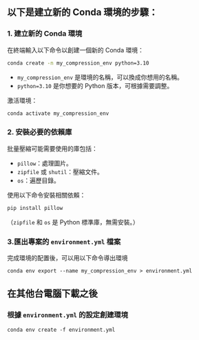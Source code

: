 ## 以下是建立新的 Conda 環境的步驟：

### 1. **建立新的 Conda 環境**
在終端輸入以下命令以創建一個新的 Conda 環境：
```bash
conda create -n my_compression_env python=3.10
```
- `my_compression_env` 是環境的名稱，可以換成你想用的名稱。
- `python=3.10` 是你想要的 Python 版本，可根據需要調整。

激活環境：
```bash
conda activate my_compression_env
```

### 2. **安裝必要的依賴庫**
批量壓縮可能需要使用的庫包括：
- `pillow`：處理圖片。
- `zipfile` 或 `shutil`：壓縮文件。
- `os`：遍歷目錄。

使用以下命令安裝相關依賴：
```bash
pip install pillow
```
（`zipfile` 和 `os` 是 Python 標準庫，無需安裝。）


### 3.匯出專案的 `environment.yml` 檔案
完成環境的配置後，可以用以下命令導出環境
```
conda env export --name my_compression_env > environment.yml
```

## 在其他台電腦下載之後

### 根據 `environment.yml` 的設定創建環境
```
conda env create -f environment.yml
```

